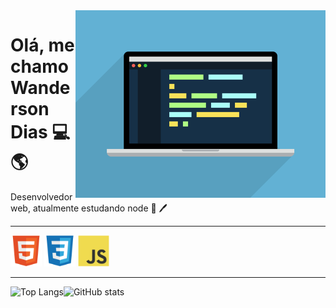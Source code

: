 <img src="banner.gif" width="400px" align="right">

# Olá, me chamo Wanderson Dias 💻🌎

Desenvolvedor web, atualmente estudando node 📖 🖊️

---

<div>

  <img src="https://github.com/devicons/devicon/blob/master/icons/html5/html5-original.svg" alt="html" width="50px">
  
  <img src="https://github.com/devicons/devicon/blob/master/icons/css3/css3-original.svg" alt="css" width="50px">
  
  <img src="https://github.com/devicons/devicon/blob/master/icons/javascript/javascript-original.svg" alt="js" width="50px">

</div>

---

<div >

  <img src="https://github-readme-stats.vercel.app/api/top-langs/?username=WandersonDI&langs_count=8&theme=dark" alt="Top Langs" align="left">

  <img src="https://github-readme-stats.vercel.app/api?username=WandersonDI&show_icons=true&theme=dark" alt="GitHub stats">

</div>



